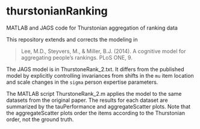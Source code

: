 # thurstonianRanking
 MATLAB and JAGS code for Thurstonian aggregation of ranking data
 
 This repository extends and corrects the modeling in 
 
 > Lee, M.D., Steyvers, M., & Miller, B.J. (2014). A cognitive model for aggregating people’s rankings. PLoS ONE, 9.
 
 The JAGS model is in ThurstoneRank_2.txt. It differs from the published model by explicitly controlling invariances from shifts in the `mu` item location and scale changes in the `sigma` person expertise parameters.
 
The MATLAB script ThurstoneRank_2.m applies the model to the same datasets from the original paper. The results for each dataset are summarized by the tauPerformance and aggregateScatter plots. Note that the aggregateScatter plots order the items according to the Thurstonian order, not the ground truth.
